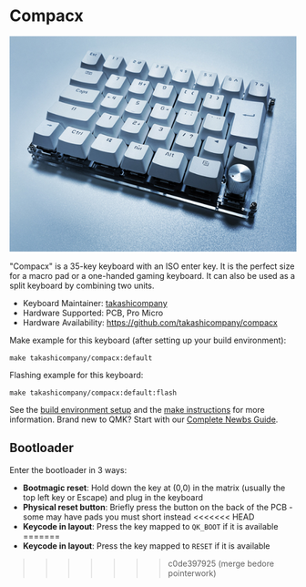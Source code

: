 # Compacx

![image](https://github.com/takashicompany/compacx/blob/master/images/qmk.jpg?raw=true)

"Compacx" is a 35-key keyboard with an ISO enter key.
It is the perfect size for a macro pad or a one-handed gaming keyboard.
It can also be used as a split keyboard by combining two units.

* Keyboard Maintainer: [takashicompany](https://github.com/takashicompany)
* Hardware Supported: PCB, Pro Micro
* Hardware Availability: https://github.com/takashicompany/compacx

Make example for this keyboard (after setting up your build environment):

    make takashicompany/compacx:default

Flashing example for this keyboard:

    make takashicompany/compacx:default:flash

See the [build environment setup](https://docs.qmk.fm/#/getting_started_build_tools) and the [make instructions](https://docs.qmk.fm/#/getting_started_make_guide) for more information. Brand new to QMK? Start with our [Complete Newbs Guide](https://docs.qmk.fm/#/newbs).

## Bootloader

Enter the bootloader in 3 ways:

* **Bootmagic reset**: Hold down the key at (0,0) in the matrix (usually the top left key or Escape) and plug in the keyboard
* **Physical reset button**: Briefly press the button on the back of the PCB - some may have pads you must short instead
<<<<<<< HEAD
* **Keycode in layout**: Press the key mapped to `QK_BOOT` if it is available
=======
* **Keycode in layout**: Press the key mapped to `RESET` if it is available
>>>>>>> c0de397925 (merge bedore pointerwork)
